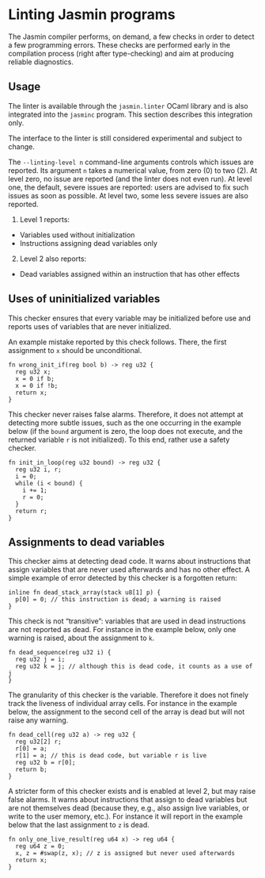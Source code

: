 # Linting Jasmin programs

The Jasmin compiler performs, on demand, a few checks in order to detect a few
programming errors. These checks are performed early in the compilation process
(right after type-checking) and aim at producing reliable diagnostics.

## Usage

The linter is available through the `jasmin.linter` OCaml library and is also
integrated into the `jasminc` program. This section describes this integration
only.

The interface to the linter is still considered experimental and subject to
change.

The `--linting-level n` command-line arguments controls which issues are
reported. Its argument `n` takes a numerical value, from zero (0) to two (2). At
level zero, no issue are reported (and the linter does not even run). At level
one, the default, severe issues are reported: users are advised to fix such
issues as soon as possible. At level two, some less severe issues are also
reported.

1. Level 1 reports:
  - Variables used without initialization
  - Instructions assigning dead variables only
2. Level 2 also reports:
  - Dead variables assigned within an instruction that has other effects

## Uses of uninitialized variables

This checker ensures that every variable may be initialized before use and
reports uses of variables that are never initialized.

An example mistake reported by this check follows. There, the first assignment
to `x` should be unconditional.

~~~
fn wrong_init_if(reg bool b) -> reg u32 {
  reg u32 x;
  x = 0 if b;
  x = 0 if !b;
  return x;
}
~~~

This checker never raises false alarms. Therefore, it does not attempt at
detecting more subtle issues, such as the one occurring in the example below (if
the `bound` argument is zero, the loop does not execute, and the returned
variable `r` is not initialized). To this end, rather use a safety checker.

~~~
fn init_in_loop(reg u32 bound) -> reg u32 {
  reg u32 i, r;
  i = 0;
  while (i < bound) {
    i += 1;
    r = 0;
  }
  return r;
}
~~~

## Assignments to dead variables

This checker aims at detecting dead code. It warns about instructions that
assign variables that are never used afterwards and has no other effect.
A simple example of error detected by this checker is a forgotten return:

~~~
inline fn dead_stack_array(stack u8[1] p) {
  p[0] = 0; // this instruction is dead; a warning is raised
}
~~~

This check is not “transitive”: variables that are used in dead instructions are
not reported as dead. For instance in the example below, only one warning is
raised, about the assignment to `k`.

~~~
fn dead_sequence(reg u32 i) {
  reg u32 j = i;
  reg u32 k = j; // although this is dead code, it counts as a use of j
}
~~~

The granularity of this checker is the variable. Therefore it does not finely
track the liveness of individual array cells. For instance in the example below,
the assignment to the second cell of the array is dead but will not raise any
warning.

~~~
fn dead_cell(reg u32 a) -> reg u32 {
  reg u32[2] r;
  r[0] = a;
  r[1] = a; // this is dead code, but variable r is live
  reg u32 b = r[0];
  return b;
}
~~~

A stricter form of this checker exists and is enabled at level 2, but may raise false alarms.
It warns about instructions that assign to dead variables but are not themselves dead
(because they, e.g., also assign live variables, or write to the user memory, etc.). For instance
it will report in the example below that the last assignment to `z` is dead.

~~~
fn only_one_live_result(reg u64 x) -> reg u64 {
  reg u64 z = 0;
  x, z = #swap(z, x); // z is assigned but never used afterwards
  return x;
}
~~~
